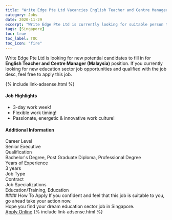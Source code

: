 ```yaml
---
title: "Write Edge Pte Ltd Vacancies English Teacher and Centre Manager (Malaysia)" 
category: Jobs 
date: 2020-11-29 
excerpt: "Write Edge Pte Ltd is currently looking for suitable person to fill in the English Teacher and Centre Manager (Malaysia) which positioned at Singapore" 
tags: [Singapore] 
toc: true 
toc_label: TOC 
toc_icon: "fire" 
--- 
```


<p>Write Edge Pte Ltd is looking for new potential candidates to fill in for <b>English Teacher and Centre Manager (Malaysia)</b> position. If you currently looking for new education sector job opportunities and qualified with the job desc, feel free to apply this job.
</p>{% include link-adsense.html %} 
 <div><div><div><h4>Job Highlights</h4></div></div><div><ul><li><div><div><div><div></div></div></div><div><span>3-day work week!</span></div></div></li><li><div><div><div><div></div></div></div><div><span>Flexible work timing!</span></div></div></li><li><div><div><div><div></div></div></div><div><span>Passionate, energetic &amp; innovative work culture!</span></div></div></li></ul></div></div> 
<div><div><div><h4>Additional Information</h4></div></div><div><div><div><div><div><div><div><div><span>Career Level</span></div></div><div><span>Senior Executive</span></div></div></div></div><div><div><div><div><div><span>Qualification</span></div></div><div><span>Bachelor's Degree, Post Graduate Diploma, Professional Degree</span></div></div></div></div><div><div><div><div><div><span>Years of Experience</span></div></div><div><span>3 years</span></div></div></div></div><div><div><div><div><div><span>Job Type</span></div></div><div><span>Contract</span></div></div></div></div><div><div><div><div><div><span>Job Specializations</span></div></div><div><span>Education/Training, Education</span></div></div></div></div></div></div></div></div> 
#### How To Apply 
If you confident and feel that this job is suitable to you, go ahead take your action now. <br/> 
Hope you find your dream education sector job in Singapore. <br/> 
<a href="https://www.jobstreet.com.my/en/job/english-teacher-and-centre-manager-malaysia-8198460/origin/sg?jobId=jobstreet-sg-job-8198460&sectionRank=16&token=0~192d4930-820f-45d5-a93b-c088f4397674&fr=SRP%20View%20In%20New%20Ta" class="btn btn--info" target="_blank" rel="nofollow noopenner">Apply Online</a> 
{% include link-adsense.html %} 